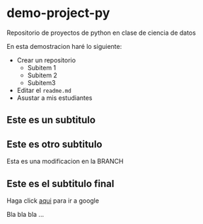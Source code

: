 ﻿# demo-project-py
Repositorio de proyectos de python en clase de ciencia de datos

En esta demostracion haré lo siguiente:

* Crear un repositorio
  - Subitem 1
  - Subitem 2
  - Subitem3
* Editar el `readme.md`
* Asustar a mis estudiantes

## Este es un subtitulo

## Este es otro subtitulo

Esta es una modificacion en la BRANCH

## Este es el subtitulo final

Haga click [aqui](www.google.com) para ir a google


Bla bla bla ...
